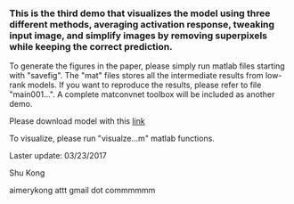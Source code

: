 ### This is the third demo that visualizes the model using three different methods, averaging activation response, tweaking input image, and simplify images by removing superpixels while keeping the correct prediction.


To generate the figures in the paper, please simply run matlab files starting with "savefig". The "mat" files stores all the intermediate results from low-rank models. If you want to reproduce the results, please refer to file "main001...". A complete matconvnet toolbox will be included as another demo.

Please download model with this [link](https://drive.google.com/drive/folders/0BxeylfSgpk1MUC1KUGI4MnF4ZWc)

To visualize, please run "visualze...m" matlab functions.


Laster update: 03/23/2017

Shu Kong 

aimerykong attt gmail dot commmmmm





